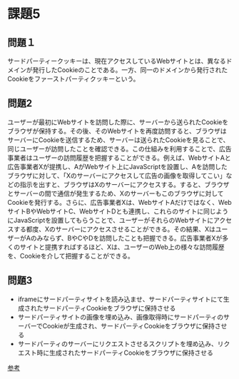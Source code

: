 # 課題5

## 問題１

サードパーティークッキーは、現在アクセスしているWebサイトとは、異なるドメインが発行したCookieのことである。一方、同一のドメインから発行されたCookieをファーストパーティクッキーという。

## 問題2

ユーザーが最初にWebサイトを訪問した際に、サーバーから送られたCookieをブラウザが保持する。その後、そのWebサイトを再度訪問すると、ブラウザはサーバーにCookieを送信するため、サーバーは送られたCookieを見ることで、同じユーザーが訪問したことを確認できる。この仕組みを利用することで、広告事業者はユーザーの訪問履歴を把握することができる。例えば、WebサイトAと広告事業者Xが提携し、AがWebサイト上にJavaScriptを設置し、Aを訪問したブラウザに対して、「Xのサーバーにアクセスして広告の画像を取得してこい」などの指示を出すと、ブラウザはXのサーバーにアクセスする。すると、ブラウザとサーバーの間で通信が発生するため、Xのサーバーもこのブラウザに対してCookieを発行する。さらに、広告事業者Xは、WebサイトAだけではなく、WebサイトBやWebサイトC、WebサイトDとも連携し、これらのサイトに同じようにJavaScriptを設置してもらうことで、ユーザーがそれらのWebサイトにアクセスする都度、Xのサーバーにアクセスさせることができる。その結果、XはユーザーがAのみならず、BやCやDを訪問したことも把握できる。広告事業者Xが多くのサイトと提携すればするほど、Xは、ユーザーのWeb上の様々な訪問履歴を、Cookieを介して把握することができる。

## 問題3

- iframeにサードパーティサイトを読み込ませ、サードパーティサイトにて生成されたサードパーティCookieをブラウザに保持させる
- サードパーティサイトの画像を埋め込み、画像取得時にサードパーティのサーバーでCookieが生成され、サードパーティCookieをブラウザに保持させる
- サードパーティのサーバーにリクエストさせるスクリプトを埋め込み、リクエスト時に生成されたサードパーティCookieをブラウザに保持させる

[参考](https://kimagureneet.hatenablog.com/entry/2016/02/11/104614)

